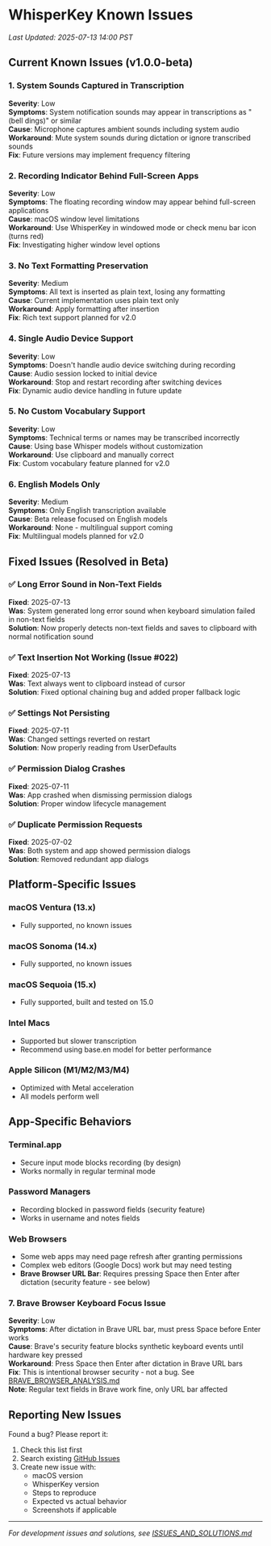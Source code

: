 # WhisperKey Known Issues

*Last Updated: 2025-07-13 14:00 PST*

## Current Known Issues (v1.0.0-beta)

### 1. System Sounds Captured in Transcription
**Severity**: Low  
**Symptoms**: System notification sounds may appear in transcriptions as "(bell dings)" or similar  
**Cause**: Microphone captures ambient sounds including system audio  
**Workaround**: Mute system sounds during dictation or ignore transcribed sounds  
**Fix**: Future versions may implement frequency filtering  

### 2. Recording Indicator Behind Full-Screen Apps
**Severity**: Low  
**Symptoms**: The floating recording window may appear behind full-screen applications  
**Cause**: macOS window level limitations  
**Workaround**: Use WhisperKey in windowed mode or check menu bar icon (turns red)  
**Fix**: Investigating higher window level options  

### 3. No Text Formatting Preservation
**Severity**: Medium  
**Symptoms**: All text is inserted as plain text, losing any formatting  
**Cause**: Current implementation uses plain text only  
**Workaround**: Apply formatting after insertion  
**Fix**: Rich text support planned for v2.0  

### 4. Single Audio Device Support
**Severity**: Low  
**Symptoms**: Doesn't handle audio device switching during recording  
**Cause**: Audio session locked to initial device  
**Workaround**: Stop and restart recording after switching devices  
**Fix**: Dynamic audio device handling in future update  

### 5. No Custom Vocabulary Support
**Severity**: Low  
**Symptoms**: Technical terms or names may be transcribed incorrectly  
**Cause**: Using base Whisper models without customization  
**Workaround**: Use clipboard and manually correct  
**Fix**: Custom vocabulary feature planned for v2.0  

### 6. English Models Only
**Severity**: Medium  
**Symptoms**: Only English transcription available  
**Cause**: Beta release focused on English models  
**Workaround**: None - multilingual support coming  
**Fix**: Multilingual models planned for v2.0  

## Fixed Issues (Resolved in Beta)

### ✅ Long Error Sound in Non-Text Fields
**Fixed**: 2025-07-13  
**Was**: System generated long error sound when keyboard simulation failed in non-text fields  
**Solution**: Now properly detects non-text fields and saves to clipboard with normal notification sound  

### ✅ Text Insertion Not Working (Issue #022)
**Fixed**: 2025-07-13  
**Was**: Text always went to clipboard instead of cursor  
**Solution**: Fixed optional chaining bug and added proper fallback logic  

### ✅ Settings Not Persisting
**Fixed**: 2025-07-11  
**Was**: Changed settings reverted on restart  
**Solution**: Now properly reading from UserDefaults  

### ✅ Permission Dialog Crashes
**Fixed**: 2025-07-11  
**Was**: App crashed when dismissing permission dialogs  
**Solution**: Proper window lifecycle management  

### ✅ Duplicate Permission Requests
**Fixed**: 2025-07-02  
**Was**: Both system and app showed permission dialogs  
**Solution**: Removed redundant app dialogs  

## Platform-Specific Issues

### macOS Ventura (13.x)
- Fully supported, no known issues

### macOS Sonoma (14.x)
- Fully supported, no known issues

### macOS Sequoia (15.x)
- Fully supported, built and tested on 15.0

### Intel Macs
- Supported but slower transcription
- Recommend using base.en model for better performance

### Apple Silicon (M1/M2/M3/M4)
- Optimized with Metal acceleration
- All models perform well

## App-Specific Behaviors

### Terminal.app
- Secure input mode blocks recording (by design)
- Works normally in regular terminal mode

### Password Managers
- Recording blocked in password fields (security feature)
- Works in username and notes fields

### Web Browsers
- Some web apps may need page refresh after granting permissions
- Complex web editors (Google Docs) work but may need testing
- **Brave Browser URL Bar**: Requires pressing Space then Enter after dictation (security feature - see below)

### 7. Brave Browser Keyboard Focus Issue
**Severity**: Low  
**Symptoms**: After dictation in Brave URL bar, must press Space before Enter works  
**Cause**: Brave's security feature blocks synthetic keyboard events until hardware key pressed  
**Workaround**: Press Space then Enter after dictation in Brave URL bars  
**Fix**: This is intentional browser security - not a bug. See [BRAVE_BROWSER_ANALYSIS.md](BRAVE_BROWSER_ANALYSIS.md)  
**Note**: Regular text fields in Brave work fine, only URL bar affected

## Reporting New Issues

Found a bug? Please report it:
1. Check this list first
2. Search existing [GitHub Issues](https://github.com/BSPLAZA/WhisperKey/issues)
3. Create new issue with:
   - macOS version
   - WhisperKey version
   - Steps to reproduce
   - Expected vs actual behavior
   - Screenshots if applicable

---
*For development issues and solutions, see [ISSUES_AND_SOLUTIONS.md](ISSUES_AND_SOLUTIONS.md)*